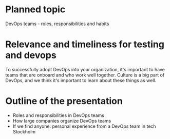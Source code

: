 # Planned topic
DevOps teams - roles, responsibilities and habits

# Relevance and timeliness for testing and devops

To successfully adopt DevOps into your organization, it's important to have teams that are onboard and who work well together. Culture is a big part of DevOps, and we think it's important to learn about these things as well.

# Outline of the presentation

- Roles and responsibilities in DevOps teams
- How large companies organize DevOps teams
- If we find anyone: personal experience from a DevOps team in tech Stockholm